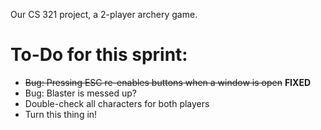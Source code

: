 Our CS 321 project, a 2-player archery game.

# To-Do for this sprint:
 * ~~Bug: Pressing ESC re-enables buttons when a window is open~~ **FIXED**
 * Bug: Blaster is messed up?
 * Double-check all characters for both players
 * Turn this thing in!
